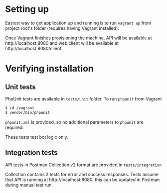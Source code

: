 # Setting up

Easiest way to get application up and running is to run `vagrant up`
from project root's folder (requires having Vagrant installed).

Once Vagrant finishes provisioning the machine, API will be available
at http://localhost:8080 and web client will be available at http://localhost:8080/client

# Verifying installation

## Unit tests

PhpUnit tests are available in `tests/unit` folder.
To run `phpunit` from Vagrant

```bash
$ cd /vagrant
$ vendor/bin/phpunit
```

`phpunit.xml` is provided, so no additional parameters to `phpunit` are required.

These tests test bot logic only.

## Integration tests

API tests in Postman Collection v2 format are provided in `tests/integration`

Collection contains 2 tests for error and success responses. Tests assume
that API is running at http://localhost:8080, this can be updated in Postman
during manual test run.